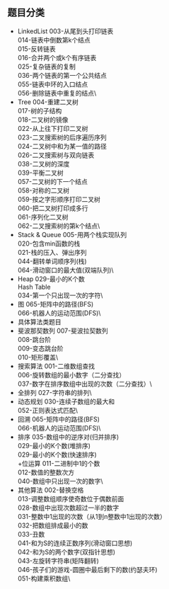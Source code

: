 ## 题目分类
+ LinkedList
003-从尾到头打印链表\
014-链表中倒数第k个结点\
015-反转链表\
016-合并两个或k个有序链表\
025-复杂链表的复制\
036-两个链表的第一个公共结点\
055-链表中环的入口结点\
056-删除链表中重复的结点\
+ Tree
004-重建二叉树\
017-树的子结构\
018-二叉树的镜像\
022-从上往下打印二叉树\
023-二叉搜索树的后序遍历序列\
024-二叉树中和为某一值的路径\
026-二叉搜索树与双向链表\
038-二叉树的深度\
039-平衡二叉树\
057-二叉树的下一个结点\
058-对称的二叉树\
059-按之字形顺序打印二叉树\
060-把二叉树打印成多行\
061-序列化二叉树\
062-二叉搜索树的第k个结点\
+ Stack & Queue
005-用两个栈实现队列\
020-包含min函数的栈\
021-栈的压入、弹出序列\
044-翻转单词顺序列(栈)\
064-滑动窗口的最大值(双端队列)\
+ Heap
029-最小的K个数\
Hash Table\
034-第一个只出现一次的字符\
+ 图
065-矩阵中的路径(BFS)\
066-机器人的运动范围(DFS)\
+ 具体算法类题目
+ 斐波那契数列
007-斐波拉契数列\
008-跳台阶\
009-变态跳台阶\
010-矩形覆盖\
+ 搜索算法
001-二维数组查找\
006-旋转数组的最小数字（二分查找）\
037-数字在排序数组中出现的次数（二分查找）\
+ 全排列
027-字符串的排列\
+ 动态规划
030-连续子数组的最大和\
052-正则表达式匹配\
+ 回溯
065-矩阵中的路径(BFS)\
066-机器人的运动范围(DFS)\
+ 排序
035-数组中的逆序对(归并排序)\
029-最小的K个数(堆排序)\
029-最小的K个数(快速排序)\
+位运算
011-二进制中1的个数\
012-数值的整数次方\
040-数组中只出现一次的数字\
+ 其他算法
002-替换空格\
013-调整数组顺序使奇数位于偶数前面\
028-数组中出现次数超过一半的数字\
031-整数中1出现的次数（从1到n整数中1出现的次数）\
032-把数组排成最小的数\
033-丑数\
041-和为S的连续正数序列(滑动窗口思想)\
042-和为S的两个数字(双指针思想)\
043-左旋转字符串(矩阵翻转)\
046-孩子们的游戏-圆圈中最后剩下的数(约瑟夫环)\
051-构建乘积数组\
